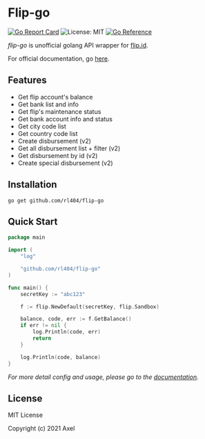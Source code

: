 # Flip-go

[![Go Report Card](https://goreportcard.com/badge/github.com/rl404/flip-go)](https://goreportcard.com/report/github.com/rl404/flip-go)
![License: MIT](https://img.shields.io/github/license/rl404/flip-go.svg)
[![Go Reference](https://pkg.go.dev/badge/github.com/rl404/flip-go.svg)](https://pkg.go.dev/github.com/rl404/flip-go)

_flip-go_ is unofficial golang API wrapper for [flip.id](https://flip.id).

For official documentation, go [here](https://docs.flip.id).

## Features

- Get flip account's balance
- Get bank list and info
- Get flip's maintenance status
- Get bank account info and status
- Get city code list
- Get country code list
- Create disbursement (v2)
- Get all disbursement list + filter (v2)
- Get disbursement by id (v2)
- Create special disbursement (v2)

## Installation

```
go get github.com/rl404/flip-go
```

## Quick Start

```go
package main

import (
	"log"

	"github.com/rl404/flip-go"
)

func main() {
	secretKey := "abc123"

	f := flip.NewDefault(secretKey, flip.Sandbox)

	balance, code, err := f.GetBalance()
	if err != nil {
		log.Println(code, err)
		return
	}

	log.Println(code, balance)
}
```

*For more detail config and usage, please go to the [documentation](https://pkg.go.dev/github.com/rl404/flip-go).*

## License

MIT License

Copyright (c) 2021 Axel
